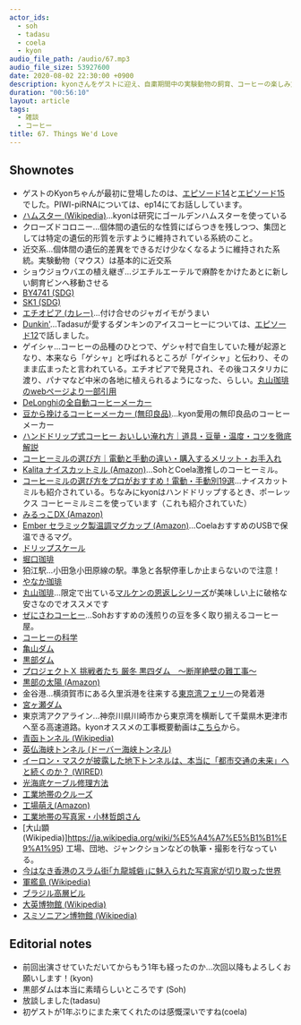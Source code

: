 ```yaml
---
actor_ids:
  - soh
  - tadasu
  - coela
  - kyon
audio_file_path: /audio/67.mp3
audio_file_size: 53927600
date: 2020-08-02 22:30:00 +0900
description: kyonさんをゲストに迎え、自粛期間中の実験動物の飼育、コーヒーの楽しみ方、ツーリングや海底トンネル工事の魅力などについて好き勝手に話しました。
duration: "00:56:10"
layout: article
tags:
  - 雑談
  - コーヒー
title: 67. Things We'd Love
---
```


## Shownotes
- ゲストのKyonちゃんが最初に登場したのは、[エピソード14](https://researchat.fm/episode/14)と[エピソード15](https://researchat.fm/episode/15)でした。PIWI-piRNAについては、ep14にてお話ししています。
- [ハムスター (Wikipedia)](https://ja.wikipedia.org/wiki/%E3%83%8F%E3%83%A0%E3%82%B9%E3%82%BF%E3%83%BC)...kyonは研究にゴールデンハムスターを使っている
- クローズドコロニー...個体間の遺伝的な性質にばらつきを残しつつ、集団としては特定の遺伝的形質を示すように維持されている系統のこと。
- 近交系...個体間の遺伝的差異をできるだけ少なくなるように維持された系統。実験動物（マウス）は基本的に近交系
- ショウジョウバエの植え継ぎ...ジエチルエーテルで麻酔をかけたあとに新しい飼育ビンへ移動させる
- [BY4741 (SDG)](https://www.yeastgenome.org/strain/by4741)
- [SK1 (SDG)](https://www.yeastgenome.org/strain/S000204513)
- [エチオピア (カレー)](https://tabelog.com/tokyo/A1310/A131003/13000638/)...付け合せのジャガイモがうまい
- [Dunkin'](https://www.dunkindonuts.com/en)...Tadasuが愛するダンキンのアイスコーヒーについては、[エピソード12](https://researchat.fm/episode/12)で話しました。
- ゲイシャ...コーヒーの品種のひとつで、ゲシャ村で自生していた種が起源となり、本来なら「ゲシャ」と呼ばれるところが「ゲイシャ」と伝わり、そのまま広まったと言われている。エチオピアで発見され、その後コスタリカに渡り、パナマなど中米の各地に植えられるようになった、らしい。[丸山珈琲のwebページより一部引用](https://www.gnavi.co.jp/dressing/article/22245/)
- [DeLonghiの全自動コーヒーメーカー](https://www.shop-casa-delonghi.com/SHOP/1012401/1012402/list.html)
- [豆から挽けるコーヒーメーカー (無印良品)](https://www.muji.com/jp/ja/store/cmdty/detail/4549738398165)...kyon愛用の無印良品のコーヒーメーカー
- [ハンドドリップ式コーヒー おいしい淹れ方｜道具・豆量・温度・コツを徹底解説](https://www.thecoffeeshop.jp/ct_extraction/coffee-drip-skill/)
- [コーヒーミルの選び方｜電動と手動の違い・購入するメリット・お手入れ](https://mystyle.ucc.co.jp/magazine/a_1033/)
- [Kalita ナイスカットミル (Amazon)](https://www.amazon.co.jp/dp/B000NJDT9M/?tag=researchatf04-22)...SohとCoela激推しのコーヒーミル。
- [コーヒーミルの選び方をプロがおすすめ！電動・手動別19選](https://www.roomie.jp/2019/11/561295/#type)...ナイスカットミルも紹介されている。ちなみにkyonはハンドドリップするとき、ポーレックス コーヒーミルミニを使っています（これも紹介されていた）
- [みるっこDX (Amazon)](https://www.amazon.co.jp/dp/B000TIOY1O/?tag=researchatf04-22)
- [Ember セラミック製温調マグカップ (Amazon)](https://www.amazon.co.jp/dp/B0773WG6NK/?tag=researchatf04-22)...CoelaおすすめのUSBで保温できるマグ。
- [ドリップスケール](https://store.bluebottlecoffee.jp/collections/brewing/products/g017)
- [堀口珈琲](https://www.kohikobo.co.jp/)
- 狛江駅...小田急小田原線の駅。準急と各駅停車しか止まらないので注意！
- [やなか珈琲](https://www.yanaka-coffeeten.com/)
- [丸山珈琲](https://www.maruyamacoffee.com/)...限定で出ている[マルケンの恩返しシリーズ](https://www.maruyamacoffee.com/ec/feature/1912)が美味しい上に破格な安さなのでオススメです
- [ぜにさわコーヒー](https://zenisawa.ocnk.net/)...Sohおすすめの浅煎りの豆を多く取り揃えるコーヒー屋。
- [コーヒーの科学](https://www.amazon.co.jp/dp/B01C3P4G8G/?tag=researchatf04-22)
- [亀山ダム](http://www.city-kimitsu.jp/kanko/spot/sizen/dam-kameyama.html)
- [黒部ダム](https://www.kurobe-dam.com/)
- [プロジェクトＸ 挑戦者たち 厳冬 黒四ダム　～断崖絶壁の難工事～](https://www.amazon.co.jp/dp/B0049SOOE2/?tag=researchatf04-22)
- [黒部の太陽 (Amazon)](https://www.amazon.co.jp/dp/4784092161/?tag=researchatf04-22)
- 金谷港...横須賀市にある久里浜港を往来する[東京湾フェリー](https://www.tokyowanferry.com/theme34.html)の発着港
- [宮ヶ瀬ダム](https://www.miyagase.or.jp/)
- 東京湾アクアライン...神奈川県川崎市から東京湾を横断して千葉県木更津市へ至る高速道路。kyonオススメの工事概要動画は[こちら](https://www.youtube.com/watch?v=OsX944VXVxs)から。
- [青函トンネル (Wikipedia)](https://ja.wikipedia.org/wiki/%E9%9D%92%E5%87%BD%E3%83%88%E3%83%B3%E3%83%8D%E3%83%AB)
- [英仏海峡トンネル (ドーバー海峡トンネル)](https://ja.wikipedia.org/wiki/%E8%8B%B1%E4%BB%8F%E6%B5%B7%E5%B3%A1%E3%83%88%E3%83%B3%E3%83%8D%E3%83%AB)
- [イーロン・マスクが披露した地下トンネルは、本当に「都市交通の未来」へと続くのか？ (WIRED)](https://wired.jp/2018/12/23/elon-musk-boring-company-car-flinging-tunnel/)
- [光海底ケーブル修理方法](http://www.k-kcs.co.jp/solutionRepairingMethod.html)
- [工業地帯のクルーズ](https://www.yokohama-cruising.jp/index.php?act=cruise&do=course_calendar&ship_id=004&course_id=00003)
- [工場萌え(Amazon)](https://www.amazon.co.jp/dp/B01GJOQRM0/?tag=researchatf04-22)
- [工業地帯の写真家・小林哲朗さん](https://mainichi.jp/articles/20180226/ddl/k27/040/220000c)
- [大山顕(Wikipedia)]https://ja.wikipedia.org/wiki/%E5%A4%A7%E5%B1%B1%E9%A1%95) 工場、団地、ジャンクションなどの執筆・撮影を行なっている。
- [今はなき香港のスラム街｢九龍城砦｣に魅入られた写真家が切り取った世界](https://www.businessinsider.jp/post-1652)
- [軍艦島 (Wikipedia)](https://ja.wikipedia.org/wiki/%E7%AB%AF%E5%B3%B6_(%E9%95%B7%E5%B4%8E%E7%9C%8C))
- [ブラジル高層ビル](https://news.nicovideo.jp/watch/nw3511381)
- [大英博物館 (Wikipedia)](https://ja.wikipedia.org/wiki/%E5%A4%A7%E8%8B%B1%E5%8D%9A%E7%89%A9%E9%A4%A8)
- [スミソニアン博物館 (Wikipedia)](https://ja.wikipedia.org/wiki/%E3%82%B9%E3%83%9F%E3%82%BD%E3%83%8B%E3%82%A2%E3%83%B3%E5%8D%9A%E7%89%A9%E9%A4%A8)

## Editorial notes
- 前回出演させていただいてからもう1年も経ったのか...次回以降もよろしくお願いします！(kyon)
- 黒部ダムは本当に素晴らしいところです (Soh)
- 放談しました(tadasu)
- 初ゲストが1年ぶりにまた来てくれたのは感慨深いですね(coela)

